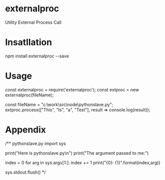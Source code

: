 # externalproc

Utility External Process Call

# Insatllation

npm install externalproc --save

# Usage

const externalproc = require('externalproc');
const extproc = new externalproc(fileName);

const fileName = "c:\\work\\src\\node\\pythonslave.py"; 
extproc.process(["This", "Is", "a", "Test"], result => console.log(result));

# Appendix
/** pythonslave.py
import sys

print("Here is pythonslave.py\n")
print("The argument passed to me:")

index = 0
for arg in sys.argv[1:]:
    index += 1
    print("{0}: {1}".format(index,arg))

sys.stdout.flush()
*/